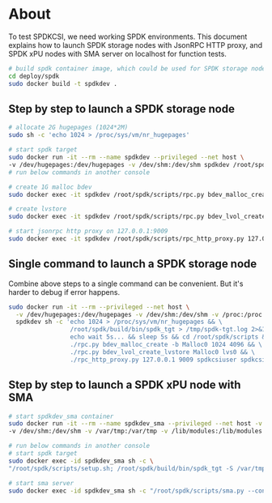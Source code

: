 # About

To test SPDKCSI, we need working SPDK environments.
This document explains how to launch SPDK storage nodes with JsonRPC HTTP proxy,
and SPDK xPU nodes with SMA server on localhost for function tests.

```bash
# build spdk container image, which could be used for SPDK storage node and xPU node
cd deploy/spdk
sudo docker build -t spdkdev .
```

## Step by step to launch a SPDK storage node

```bash
# allocate 2G hugepages (1024*2M)
sudo sh -c 'echo 1024 > /proc/sys/vm/nr_hugepages'

# start spdk target
sudo docker run -it --rm --name spdkdev --privileged --net host \
-v /dev/hugepages:/dev/hugepages -v /dev/shm:/dev/shm spdkdev /root/spdk/build/bin/spdk_tgt
# run below commands in another console

# create 1G malloc bdev
sudo docker exec -it spdkdev /root/spdk/scripts/rpc.py bdev_malloc_create -b Malloc0 1024 4096

# create lvstore
sudo docker exec -it spdkdev /root/spdk/scripts/rpc.py bdev_lvol_create_lvstore Malloc0 lvs0

# start jsonrpc http proxy on 127.0.0.1:9009
sudo docker exec -it spdkdev /root/spdk/scripts/rpc_http_proxy.py 127.0.0.1 9009 spdkcsiuser spdkcsipass
```

## Single command to launch a SPDK storage node

Combine above steps to a single command can be convenient. But it's harder to debug if error happens.

```bash
sudo docker run -it --rm --privileged --net host \
  -v /dev/hugepages:/dev/hugepages -v /dev/shm:/dev/shm -v /proc:/proc \
  spdkdev sh -c 'echo 1024 > /proc/sys/vm/nr_hugepages && \
                 /root/spdk/build/bin/spdk_tgt > /tmp/spdk-tgt.log 2>&1 & \
                 echo wait 5s... && sleep 5s && cd /root/spdk/scripts && \
                 ./rpc.py bdev_malloc_create -b Malloc0 1024 4096 && \
                 ./rpc.py bdev_lvol_create_lvstore Malloc0 lvs0 && \
                 ./rpc_http_proxy.py 127.0.0.1 9009 spdkcsiuser spdkcsipass'
```

## Step by step to launch a SPDK xPU node with SMA

```bash
# start spdkdev_sma container
sudo docker run -it --rm --name spdkdev_sma --privileged --net host -v /dev/hugepages:/dev/hugepages \
-v /dev/shm:/dev/shm -v /var/tmp:/var/tmp -v /lib/modules:/lib/modules spdkdev

# run below commands in another console
# start spdk target
sudo docker exec -id spdkdev_sma sh -c \
"/root/spdk/scripts/setup.sh; /root/spdk/build/bin/spdk_tgt -S /var/tmp -m 0x3 &"

# start sma server
sudo docker exec -id spdkdev_sma sh -c "/root/spdk/scripts/sma.py --config /root/sma.yaml"
```
